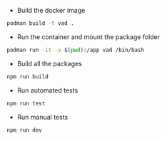 - Build the docker image

```sh
podman build -t vad .
```

- Run the container and mount the package folder

```sh
podman run -it -v $(pwd):/app vad /bin/bash
```

- Build all the packages

```sh
npm run build
```

- Run automated tests

```sh
npm run test
```

- Run manual tests

```sh
npm run dev
```